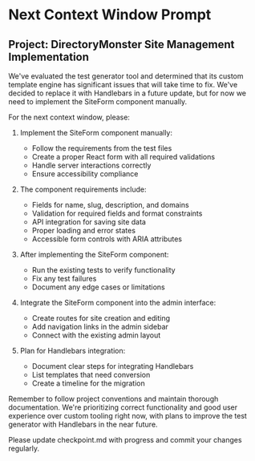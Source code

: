# Next Context Window Prompt

## Project: DirectoryMonster Site Management Implementation

We've evaluated the test generator tool and determined that its custom template engine has significant issues that will take time to fix. We've decided to replace it with Handlebars in a future update, but for now we need to implement the SiteForm component manually.

For the next context window, please:

1. Implement the SiteForm component manually:
   - Follow the requirements from the test files
   - Create a proper React form with all required validations
   - Handle server interactions correctly
   - Ensure accessibility compliance

2. The component requirements include:
   - Fields for name, slug, description, and domains
   - Validation for required fields and format constraints
   - API integration for saving site data
   - Proper loading and error states
   - Accessible form controls with ARIA attributes

3. After implementing the SiteForm component:
   - Run the existing tests to verify functionality
   - Fix any test failures
   - Document any edge cases or limitations

4. Integrate the SiteForm component into the admin interface:
   - Create routes for site creation and editing
   - Add navigation links in the admin sidebar
   - Connect with the existing admin layout

5. Plan for Handlebars integration:
   - Document clear steps for integrating Handlebars
   - List templates that need conversion
   - Create a timeline for the migration

Remember to follow project conventions and maintain thorough documentation. We're prioritizing correct functionality and good user experience over custom tooling right now, with plans to improve the test generator with Handlebars in the near future.

Please update checkpoint.md with progress and commit your changes regularly.

